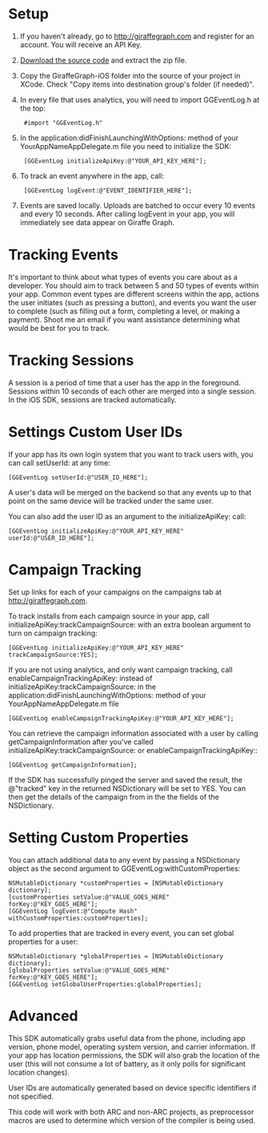 # Setup #
1. If you haven't already, go to http://giraffegraph.com and register for an account. You will receive an API Key.
2. [Download the source code](https://dl.dropbox.com/s/cyxyqj26jkf6d47/GiraffeGraph-iOS.zip?dl=1) and extract the zip file.
3. Copy the GiraffeGraph-iOS folder into the source of your project in XCode. Check "Copy items into destination group's folder (if needed)".
4. In every file that uses analytics, you will need to import GGEventLog.h at the top:

        #import "GGEventLog.h"

5. In the application:didFinishLaunchingWithOptions: method of your YourAppNameAppDelegate.m file you need to initialize the SDK:

        [GGEventLog initializeApiKey:@"YOUR_API_KEY_HERE"];

6. To track an event anywhere in the app, call:

        [GGEventLog logEvent:@"EVENT_IDENTIFIER_HERE"];

7. Events are saved locally. Uploads are batched to occur every 10 events and every 10 seconds. After calling logEvent in your app, you will immediately see data appear on Giraffe Graph.

# Tracking Events #

It's important to think about what types of events you care about as a developer. You should aim to track between 5 and 50 types of events within your app. Common event types are different screens within the app, actions the user initiates (such as pressing a button), and events you want the user to complete (such as filling out a form, completing a level, or making a payment). Shoot me an email if you want assistance determining what would be best for you to track.

# Tracking Sessions #

A session is a period of time that a user has the app in the foreground. Sessions within 10 seconds of each other are merged into a single session. In the iOS SDK, sessions are tracked automatically.

# Settings Custom User IDs #

If your app has its own login system that you want to track users with, you can call setUserId: at any time:

    [GGEventLog setUserId:@"USER_ID_HERE"];

A user's data will be merged on the backend so that any events up to that point on the same device will be tracked under the same user.

You can also add the user ID as an argument to the initializeApiKey: call:
    
    [GGEventLog initializeApiKey:@"YOUR_API_KEY_HERE" userId:@"USER_ID_HERE"];

# Campaign Tracking #

Set up links for each of your campaigns on the campaigns tab at http://giraffegraph.com.

To track installs from each campaign source in your app, call initializeApiKey:trackCampaignSource: with an extra boolean argument to turn on campaign tracking:

    [GGEventLog initializeApiKey:@"YOUR_API_KEY_HERE" trackCampaignSource:YES];

If you are not using analytics, and only want campaign tracking, call enableCampaignTrackingApiKey: instead of initializeApiKey:trackCampaignSource: in the application:didFinishLaunchingWithOptions: method of your YourAppNameAppDelegate.m file

    [GGEventLog enableCampaignTrackingApiKey:@"YOUR_API_KEY_HERE"];

You can retrieve the campaign information associated with a user by calling getCampaignInformation after you've called initializeApiKey:trackCampaignSource: or enableCampaignTrackingApiKey::

    [GGEventLog getCampaignInformation];

If the SDK has successfully pinged the server and saved the result, the @"tracked" key in the returned NSDictionary will be set to YES. You can then get the details of the campaign from in the the fields of the NSDictionary.

# Setting Custom Properties #

You can attach additional data to any event by passing a NSDictionary object as the second argument to GGEventLog:withCustomProperties:

    NSMutableDictionary *customProperties = [NSMutableDictionary dictionary];
    [customProperties setValue:@"VALUE_GOES_HERE" forKey:@"KEY_GOES_HERE"];
    [GGEventLog logEvent:@"Compute Hash" withCustomProperties:customProperties];

To add properties that are tracked in every event, you can set global properties for a user:

    NSMutableDictionary *globalProperties = [NSMutableDictionary dictionary];
    [globalProperties setValue:@"VALUE_GOES_HERE" forKey:@"KEY_GOES_HERE"];
    [GGEventLog setGlobalUserProperties:globalProperties];

# Advanced #

This SDK automatically grabs useful data from the phone, including app version, phone model, operating system version, and carrier information. If your app has location permissions, the SDK will also grab the location of the user (this will not consume a lot of battery, as it only polls for significant location changes).

User IDs are automatically generated based on device specific identifiers if not specified.

This code will work with both ARC and non-ARC projects, as preprocessor macros are used to determine which version of the compiler is being used.
